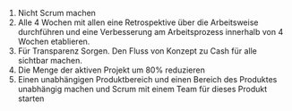 1. Nicht Scrum machen
2. Alle 4 Wochen mit allen eine Retrospektive über die Arbeitsweise durchführen und eine Verbesserung am Arbeitsprozess innerhalb von 4 Wochen etablieren.
3. Für Transparenz Sorgen. Den Fluss von Konzept zu Cash für alle sichtbar machen.
4. Die Menge der aktiven Projekt um 80% reduzieren
5. Einen unabhängigen Produktbereich und einen Bereich des Produktes unabhängig machen und Scrum mit einem Team für dieses Produkt starten